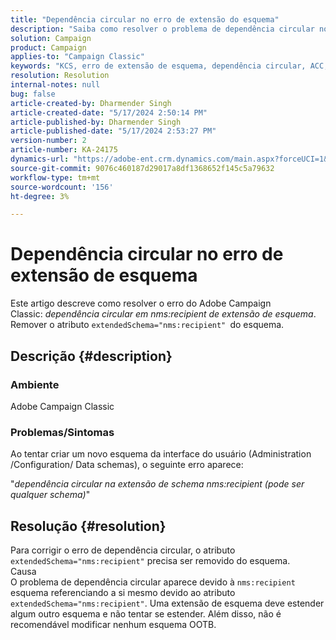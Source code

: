 ```yaml
---
title: "Dependência circular no erro de extensão do esquema"
description: "Saiba como resolver o problema de dependência circular no erro de extensão de esquema no Adobe Campaign Classic."
solution: Campaign
product: Campaign
applies-to: "Campaign Classic"
keywords: "KCS, erro de extensão de esquema, dependência circular, ACC, Adobe Campaign Classic"
resolution: Resolution
internal-notes: null
bug: false
article-created-by: Dharmender Singh
article-created-date: "5/17/2024 2:50:14 PM"
article-published-by: Dharmender Singh
article-published-date: "5/17/2024 2:53:27 PM"
version-number: 2
article-number: KA-24175
dynamics-url: "https://adobe-ent.crm.dynamics.com/main.aspx?forceUCI=1&pagetype=entityrecord&etn=knowledgearticle&id=095a0fc3-5c14-ef11-9f89-000d3a37816b"
source-git-commit: 9076c460187d29017a8df1368652f145c5a79632
workflow-type: tm+mt
source-wordcount: '156'
ht-degree: 3%

---
```


# Dependência circular no erro de extensão de esquema


Este artigo descreve como resolver o erro do Adobe Campaign Classic: *dependência circular em nms:recipient de extensão de esquema*. Remover o atributo `extendedSchema="nms:recipient" `do esquema.

## Descrição {#description}


### Ambiente

Adobe Campaign Classic

### Problemas/Sintomas

Ao tentar criar um novo esquema da interface do usuário (Administration /Configuration/ Data schemas), o seguinte erro aparece:

&quot;*dependência circular na extensão de schema nms:recipient (pode ser qualquer schema)*&quot;


## Resolução {#resolution}


Para corrigir o erro de dependência circular, o atributo `extendedSchema="nms:recipient"` precisa ser removido do esquema.
<br>Causa<br>
O problema de dependência circular aparece devido à `nms:recipient` esquema referenciando a si mesmo devido ao atributo `extendedSchema="nms:recipient"`. Uma extensão de esquema deve estender algum outro esquema e não tentar se estender. Além disso, não é recomendável modificar nenhum esquema OOTB.

